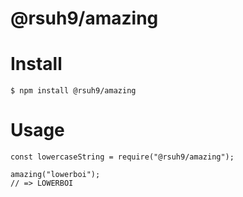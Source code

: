# @rsuh9/amazing

# Install
```
$ npm install @rsuh9/amazing
```

# Usage
```
const lowercaseString = require("@rsuh9/amazing");

amazing("lowerboi");
// => LOWERBOI
```
